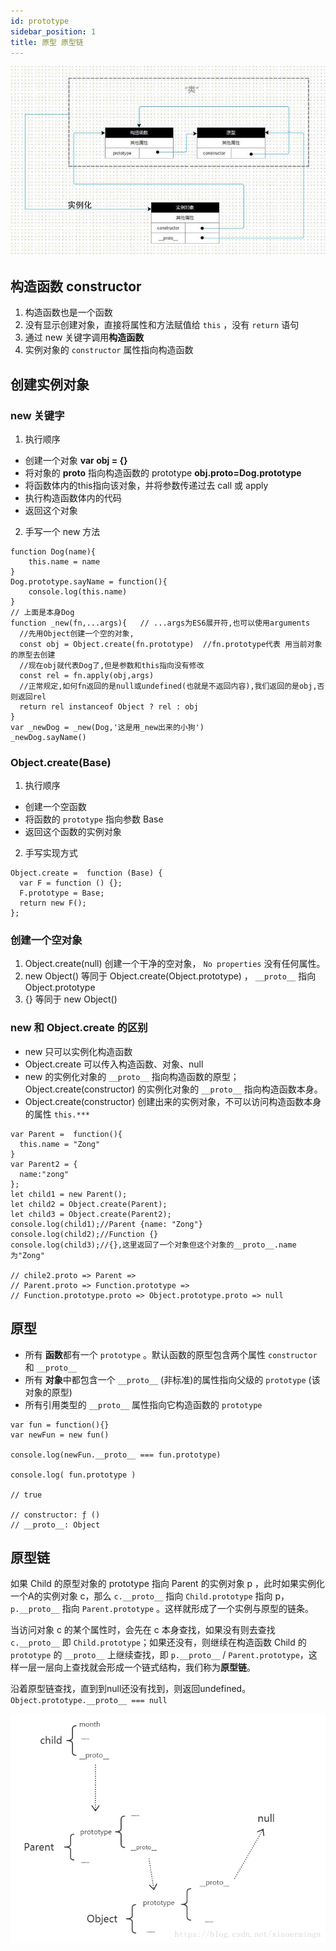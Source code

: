 ```yaml
---
id: prototype
sidebar_position: 1
title: 原型 原型链
---
```


![构造函数和实例对象](./img/constructor.jpg)

## 构造函数 constructor
1. 构造函数也是一个函数
2. 没有显示创建对象，直接将属性和方法赋值给 `this` ，没有 `return` 语句
3. 通过 new 关键字调用**构造函数**
4. 实例对象的 `constructor` 属性指向构造函数

## 创建实例对象
### new 关键字
1. 执行顺序
  - 创建一个对象 **var obj = {}**
  - 将对象的 __proto__ 指向构造函数的 prototype **obj.__proto__=Dog.prototype**
  - 将函数体内的this指向该对象，并将参数传递过去 call 或 apply
  - 执行构造函数体内的代码
  - 返回这个对象 
  
2. 手写一个 new 方法
  ```
  function Dog(name){
      this.name = name
  }
  Dog.prototype.sayName = function(){
      console.log(this.name)
  }
  // 上面是本身Dog
  function _new(fn,...args){   // ...args为ES6展开符,也可以使用arguments
    //先用Object创建一个空的对象,
    const obj = Object.create(fn.prototype)  //fn.prototype代表 用当前对象的原型去创建
    //现在obj就代表Dog了,但是参数和this指向没有修改
    const rel = fn.apply(obj,args)
    //正常规定,如何fn返回的是null或undefined(也就是不返回内容),我们返回的是obj,否则返回rel
    return rel instanceof Object ? rel : obj
  }
  var _newDog = _new(Dog,'这是用_new出来的小狗')
  _newDog.sayName()
  ```

### Object.create(Base)
1. 执行顺序
  - 创建一个空函数
  - 将函数的 `prototype` 指向参数 Base
  - 返回这个函数的实例对象

2. 手写实现方式
  ```
  Object.create =  function (Base) {
    var F = function () {};
    F.prototype = Base;
    return new F();
  };
  ```

### 创建一个空对象
1. Object.create(null) 创建一个干净的空对象， `No properties` 没有任何属性。
2. new Object() 等同于 Object.create(Object.prototype) ， `__proto__` 指向 Object.prototype
3. {} 等同于 new Object()

### new 和 Object.create 的区别
- new 只可以实例化构造函数
- Object.create 可以传入构造函数、对象、null
- new 的实例化对象的 `__proto__` 指向构造函数的原型；Object.create(constructor) 的实例化对象的 `__proto__` 指向构造函数本身。
- Object.create(constructor) 创建出来的实例对象，不可以访问构造函数本身的属性 `this.***` 
```
var Parent =  function(){
  this.name = "Zong"
}
var Parent2 = {
  name:"zong"
};
let child1 = new Parent();
let child2 = Object.create(Parent);
let child3 = Object.create(Parent2);
console.log(child1);//Parent {name: "Zong"}
console.log(child2);//Function {}
console.log(child3);//{},这里返回了一个对象但这个对象的__proto__.name为"Zong"

// chile2.proto => Parent => 
// Parent.proto => Function.prototype => 
// Function.prototype.proto => Object.prototype.proto => null
```

## 原型
- 所有 **函数**都有一个 `prototype` 。默认函数的原型包含两个属性 `constructor` 和 `__proto__`
- 所有 **对象**中都包含一个 `__proto__` (非标准)的属性指向父级的 `prototype` (该对象的原型)
- 所有引用类型的 `__proto__` 属性指向它构造函数的 `prototype`

```
var fun = function(){}
var newFun = new fun()

console.log(newFun.__proto__ === fun.prototype)

console.log( fun.prototype )

// true

// constructor: ƒ ()
// __proto__: Object

```

## 原型链
如果 Child 的原型对象的 prototype 指向 Parent 的实例对象 p ，此时如果实例化一个A的实例对象 c，那么 `c.__proto__` 指向 `Child.prototype` 指向 p， `p.__proto__` 指向 `Parent.prototype` 。这样就形成了一个实例与原型的链条。

当访问对象 c 的某个属性时，会先在 c 本身查找，如果没有则去查找 `c.__proto__` 即 `Child.prototype`；如果还没有，则继续在构造函数 Child 的 `prototype` 的 `__proto__` 上继续查找，即 `p.__proto__` / `Parent.prototype`，这样一层一层向上查找就会形成一个链式结构，我们称为**原型链**。 

沿着原型链查找，直到到null还没有找到，则返回undefined。`Object.prototype.__proto__ === null`

![prototype](./img/prototype.png)